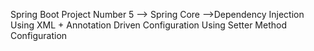 Spring Boot Project Number 5 --> Spring Core -->Dependency Injection Using XML + Annotation Driven Configuration Using Setter Method Configuration
